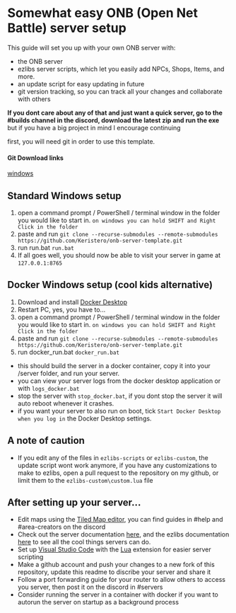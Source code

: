 # Somewhat easy ONB (Open Net Battle) server setup
This guide will set you up with your own ONB server with:
- the ONB server
- ezlibs server scripts, which let you easily add NPCs, Shops, Items, and more.
- an update script for easy updating in future
- git version tracking, so you can track all your changes and collaborate with others

**If you dont care about any of that and just want a quick server, go to the #builds channel in the discord, download the latest zip and run the exe**
but if you have a big project in mind I encourage continuing 

first, you will need git in order to use this template.
#### Git Download links
[windows](https://git-scm.com/download/win)

## Standard Windows setup 
1. open a command prompt / PowerShell / terminal window in the folder you would like to start in.
`on windows you can hold SHIFT and Right Click in the folder`
1. paste and run `git clone --recurse-submodules --remote-submodules https://github.com/Keristero/onb-server-template.git`
1. run run.bat `run.bat`
1. If all goes well, you should now be able to visit your server in game at `127.0.0.1:8765`

## Docker Windows setup (cool kids alternative)
1. Download and install [Docker Desktop](https://www.docker.com/products/docker-desktop/)
1. Restart PC, yes, you have to...
1. open a command prompt / PowerShell / terminal window in the folder you would like to start in.
`on windows you can hold SHIFT and Right Click in the folder`
1. paste and run `git clone --recurse-submodules --remote-submodules https://github.com/Keristero/onb-server-template.git`
1. run docker_run.bat `docker_run.bat`

- this should build the server in a docker container, copy it into your /server folder, and run your server.
- you can view your server logs from the docker desktop application or with `logs_docker.bat`
- stop the server with `stop_docker.bat`, if you dont stop the server it will auto reboot whenever it crashes.
- if you want your server to also run on boot, tick `Start Docker Desktop when you log in` the Docker Desktop settings.


## A note of caution
- If you edit any of the files in `ezlibs-scripts` or `ezlibs-custom`, the update script wont work anymore, if you have any customizations to make to ezlibs, open a pull request to the repository on my github, or limit them to the `ezlibs-custom\custom.lua` file

## After setting up your server...
- Edit maps using the [Tiled Map editor](https://www.mapeditor.org/), you can find guides in #help and #area-creators on the discord
- Check out the server documentation [here](https://github.com/TheMaverickProgrammer/OpenNetBattle), and the ezlibs documentation [here](https://github.com/Keristero/ezlibs-scripts) to see all the cool things servers can do.
- Set up [Visual Studio Code](https://code.visualstudio.com/) with the [Lua](https://marketplace.visualstudio.com/items?itemName=sumneko.lua) extension for easier server scripting
- Make a github account and push your changes to a new fork of this repository, update this readme to discribe your server and share it
- Follow a port forwarding guide for your router to allow others to access you server, then post it on the discord in #servers
- Consider running the server in a container with docker if you want to autorun the server on startup as a background process